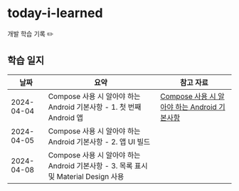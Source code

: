 # today-i-learned

개발 학습 기록 ✏️

## 학습 일지

| 날짜       | 요약                                                                                | 참고 자료                                                                                                                                                                                                                                    |
| ---------- | ----------------------------------------------------------------------------------- | -------------------------------------------------------------------------------------------------------------------------------------------------------------------------------------------------------------------------------------------- |
| 2024-04-04 | Compose 사용 시 알아야 하는 Android 기본사항 - 1. 첫 번째 Android 앱                | [Compose 사용 시 알아야 하는 Android 기본사항](https://developer.android.com/courses/android-basics-compose/course?hl=ko&_gl=1*zxjhr3*_up*MQ..*_ga*MTU2MDU5NTk2MS4xNzEyMTkzMTY2*_ga_6HH9YJMN9M*MTcxMjE5MzE2Ni4xLjAuMTcxMjE5MzE2Ni4wLjAuMA..) |
| 2024-04-05 | Compose 사용 시 알아야 하는 Android 기본사항 - 2. 앱 UI 빌드                        |                                                                                                                                                                                                                                              |
| 2024-04-08 | Compose 사용 시 알아야 하는 Android 기본사항 - 3. 목록 표시 및 Material Design 사용 |                                                                                                                                                                                                                                              |
